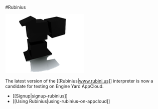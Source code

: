 #Rubinius

![Rubinius](images/rubinius.png)

The latest version of the [[Rubinius|www.rubini.us]] interpreter is now a candidate for testing on Engine Yard AppCloud.

- [[Signup|signup-rubinius]]
- [[Using Rubinius|using-rubinius-on-appcloud]]